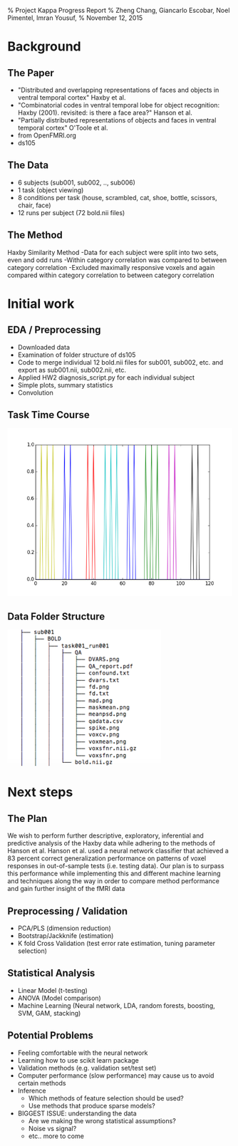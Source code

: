 % Project Kappa Progress Report
% Zheng Chang, Giancarlo Escobar, Noel Pimentel, Imran Yousuf, 
% November 12, 2015

# Background

## The Paper
- "Distributed and overlapping representations of faces and objects in ventral temporal cortex" Haxby et al.
- "Combinatorial codes in ventral temporal lobe for object recognition: Haxby (2001). revisited: is there a face area?" Hanson et al.
- "Partially distributed representations of objects and faces in ventral temporal cortex" O'Toole et al.
- from OpenFMRI.org
- ds105 

## The Data

- 6 subjects (sub001, sub002, .., sub006)
- 1 task (object viewing)
- 8 conditions per task (house, scrambled, cat, shoe, bottle, scissors, chair, face)
- 12 runs per subject (72 bold.nii files)

## The Method

Haxby Similarity Method
	-Data for each subject were split into two sets, even and odd runs
	-Within category correlation was compared to between category correlation
	-Excluded maximally responsive voxels and again compared within category correlation to between category correlation
	
# Initial work

## EDA / Preprocessing

- Downloaded data
- Examination of folder structure of ds105
- Code to merge individual 12 bold.nii files for sub001, sub002, etc. and export as sub001.nii, sub002.nii, etc.
- Applied HW2 diagnosis_script.py for each individual subject
- Simple plots, summary statistics
- Convolution

## Task Time Course
![picture](time_course_cond001_task001%20copy.png )

## Data Folder Structure
![picture](structure.png )

# Next steps

## The Plan

We wish to perform further descriptive, exploratory, inferential and predictive analysis of the Haxby data while adhering to the methods of Hanson et al.  Hanson et al. used a neural network classifier that achieved a 83 percent correct generalization performance on patterns of voxel responses in out-of-sample tests (i.e. testing data). Our plan is to surpass this performance while implementing this and different machine learning and techniques along the way in order to compare method performance and gain further insight of the fMRI data

## Preprocessing / Validation

- PCA/PLS (dimension reduction)
- Bootstrap/Jackknife (estimation)
- K fold Cross Validation (test error rate estimation, tuning parameter selection)

## Statistical Analysis

- Linear Model (t-testing)
- ANOVA (Model comparison)
- Machine Learning (Neural network, LDA, random forests, boosting, SVM, GAM, stacking)

## Potential Problems

- Feeling comfortable with the neural network
- Learning how to use scikit learn package
- Validation methods (e.g. validation set/test set)
- Computer performance (slow performance) may cause us to avoid certain methods 
- Inference
    - Which methods of feature selection should be used? 
    - Use methods that produce sparse models?
- BIGGEST ISSUE: understanding the data
    - Are we making the wrong statistical assumptions?
    - Noise vs signal?
    - etc.. more to come 
